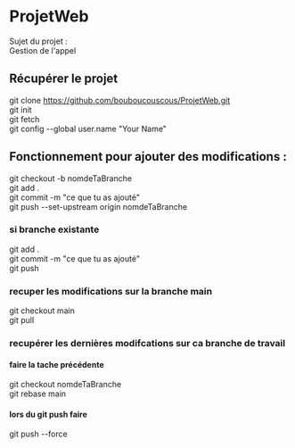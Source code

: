 # ProjetWeb
Sujet du projet :  
Gestion de l'appel  
## Récupérer le projet
git clone https://github.com/bouboucouscous/ProjetWeb.git  
git init  
git fetch  
git config --global user.name "Your Name"  
  
## Fonctionnement pour ajouter des modifications :  
git checkout -b nomdeTaBranche  
git add .  
git commit -m "ce que tu as ajouté"  
git push --set-upstream origin nomdeTaBranche  

### si branche existante
git add .  
git commit -m "ce que tu as ajouté"  
git push  

### recuper les modifications sur la branche main
git checkout main  
git pull  

### recupérer les dernières modifcations sur ca branche de travail
#### faire la tache précédente
git checkout nomdeTaBranche  
git rebase main  
#### lors du git push faire
git push --force  
